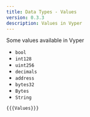 ```yaml
---
title: Data Types - Values
version: 0.3.3
description: Values in Vyper
---
```


Some values available in Vyper

- `bool`
- `int128`
- `uint256`
- `decimals`
- `address`
- `bytes32`
- `Bytes`
- `String`

```vyper
{{{Values}}}
```
